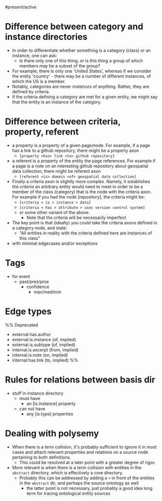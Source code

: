 #present/active 

# Difference between category and instance directories
- In order to differentiate whether something is a category (class) or an instance, one can ask:
	- Is there only one of this thing, or is this thing a group of which members may be a subset of the group?
- For example, there is only one 'United States', whereas if we consider the entity 'country' - there may be a number of different instances, of which the US is a member.
- Notably, categories are never *instances* of anything. Rather, they are defined by criteria.
- If the criteria defining a category are met for a given entity, we might say that the entity is an instance of the category.

# Difference between criteria, property, referent

- a property is a property of a given page/node. For example, if a page has a link to a github repository, there might be a property axon
	- `[property <has> link <to> github repository]`
- a referent is a property of the entity the page references. For example if a page is a note on an interesting github repository about geospatial data collection, there might be referent axon
	- `[referent <is> domain <of> geospatial data collection]`
- Finally a criteria axon is slightly more complex. Namely, it establishes the *criteria* an arbitrary entity would need to meet in order to be a member of the class (category) that is the node with the criteria axon. For example if you had the node [repository], the criteria might be:
	- `[criteria < is > instance > data]`
	- `[criteria < has > attribute > uses version control system]`
	- or some other variant of the above.
		- Note that the criteria will be necessarily imperfect
- The key point is that (ideally) you could take the criteria axons defined in a category node, and state: 
	- "All entities in reality with the criteria defined here are instances of this class"
- with minimal edgecases and/or exceptions

# Tags
- for event
	- past/pres/prox
		- confidence
			- max/med/min

# Edge types
%%
Deprecated
- external.has.author
- external.is.instance (of, implied)
- external.is.subtype (of, implied)
- internal.is.excerpt (from, implied)
- internal.is.note (on, implied)
- internal.has.link (to, implied)
%%

# Rules for relations between basis dir
- stuff in instance directory
	- must have
		- an [is.instance] property
	- can not have
		- any [is.type] properties

# Dealing with polysemy
- When there is a term collision, it's probably sufficient to ignore it in most cases and attach relevant properties and relations on a source node pertaining to both definitions.
	- This could be resolved at a later point with a greater degree of rigor.
- More relevant is when there is a term collision with entities in the `abstract` directory, which is effectively a core directory.
	- Probably this can be addressed by adding a `+` in front of the entities in the `abstract` dir, and perhaps the source ontology as well
		- the latter point is not necessary, just probably a good idea long term for tracing ontological entity sources